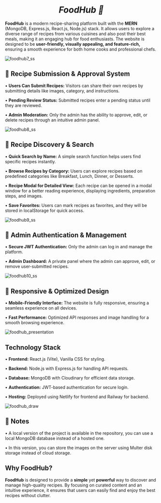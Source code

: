 # <h1 align="center"><strong><em>FoodHub 🍔</em></strong></h1>

**FoodHub** is a modern recipe-sharing platform built with the **MERN** (MongoDB, Express.js, React.js, Node.js) stack. It allows users to explore a diverse range of recipes from various cuisines and also post their best meals, making it an engaging hub for food enthusiasts. The website is designed to be **user-friendly, visually appealing, and feature-rich,** ensuring a smooth experience for both home cooks and professional chefs.

![foodhub7_ss](https://github.com/user-attachments/assets/206abf4e-4b23-44b2-b27b-19422c716e27)

## 🔹 Recipe Submission & Approval System
   • **Users Can Submit Recipes:** Visitors can share their own recipes by submitting details like images, category, and instructions.
   
   • **Pending Review Status:** Submitted recipes enter a pending status until they are reviewed.
   
   • **Admin Moderation:** Only the admin has the ability to approve, edit, or delete recipes through an intuitive admin panel.

![foodhub8_ss](https://github.com/user-attachments/assets/5618ad08-7230-4d7f-9476-9536fbbbaf1a)

## 🔹 Recipe Discovery & Search
   • **Quick Search by Name:** A simple search function helps users find specific recipes instantly.

   • **Browse Recipes by Category:** Users can explore recipes based on predefined categories like Breakfast, Lunch, Dinner, or Desserts.

   • **Recipe Modal for Detailed View:** Each recipe can be opened in a modal window for a better reading experience, displaying ingredients, preparation steps, and images.
   
   • **Save Favorites:** Users can mark recipes as favorites, and they will be stored in localStorage for quick access.

![foodhub9_ss](https://github.com/user-attachments/assets/3d88f194-24b8-46c4-a72b-be88e9458bbf)
 
## 🔹 Admin Authentication & Management
   • **Secure JWT Authentication:** Only the admin can log in and manage the platform.
   
   • **Admin Dashboard:** A private panel where the admin can approve, edit, or remove user-submitted recipes.

![foodhub10_ss](https://github.com/user-attachments/assets/3a20949f-19fe-45a2-83df-a65d98abdc6c)
   
## 🔹 Responsive & Optimized Design
   • **Mobile-Friendly Interface:** The website is fully responsive, ensuring a seamless experience on all devices.

   • **Fast Performance:** Optimized API responses and image handling for a smooth browsing experience.

![foodhub_presentation](https://github.com/user-attachments/assets/c7af64c0-6ffd-4143-8eaa-1dbe6b6ee022)

## Technology Stack

   • **Frontend:** React.js (Vite), Vanilla CSS for styling.

   • **Backend:** Node.js with Express.js for handling API requests.

   • **Database:** MongoDB with Cloudinary for efficient data storage.

   • **Authentication:** JWT-based authentication for secure login.

   • **Hosting:** Deployed using Netlify for frontend and Railway for backend.

![foodhub_draw](https://github.com/user-attachments/assets/0d01a1ec-78ee-48e5-9f87-371fd3607ef1)

## 📌 Notes
• A local version of the project is available in the repository, you can use a local MongoDB database instead of a hosted one.

• In this version, you can store the images on the server using Multer disk storage instead of cloud storage.


## Why FoodHub?

**FoodHub** is designed to provide a **simple** yet **powerful** way to discover and manage high-quality recipes. By focusing on curated content and an intuitive experience, it ensures that users can easily find and enjoy the best recipes without clutter.



